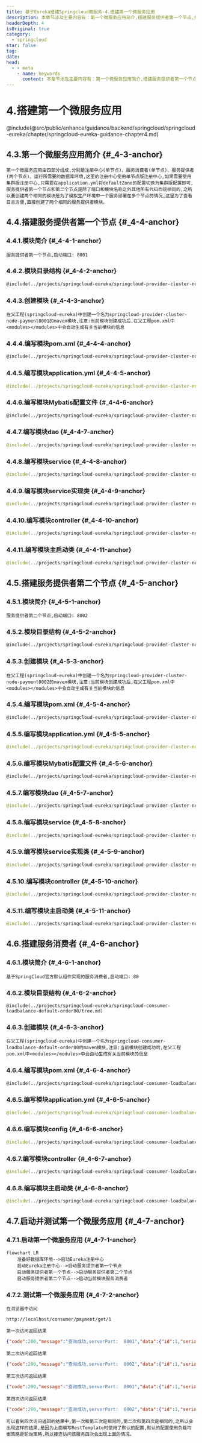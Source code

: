 ```yaml
---
title: 基于Eureka搭建Springcloud微服务-4.搭建第一个微服务应用
description: 本章节涉及主要内容有：第一个微服务应用简介,搭建服务提供者第一个节点,搭建服务提供者第二个节点,搭建服务消费者,启动并测试第一个微服务应用,具体每个小节中包含的内容可使通过下面的章节内容大纲进行查看,所有代码均经过严格测试，可直接复制运行即可。
headerDepth: 4
isOriginal: true
category:
  - springcloud
star: false
tag:
date: 
head:
  - - meta
    - name: keywords
      content: 本章节涉及主要内容有：第一个微服务应用简介,搭建服务提供者第一个节点,搭建服务提供者第二个节点,搭建服务消费者,启动并测试第一个微服务应用,具体每个小节中包含的内容可使通过下面的章节内容大纲进行查看,所有代码均经过严格测试，可直接复制运行即可。
---
```


# 4.搭建第一个微服务应用
@include(@src/public/enhance/guidance/backend/springcloud/springcloud-eureka/chapter/springcloud-eureka-guidance-chapter4.md)
## 4.3.第一个微服务应用简介 {#_4-3-anchor}
    第一个微服务应用由四部分组成,分别是注册中心(单节点)、服务消费者(单节点)、服务提供者(两个节点)、运行所需要的数据库环境,这里的注册中心使用单节点版注册中心,如果需要使用集群版注册中心,只需要在application.yml将defaultZone的配置切换为集群版配置即可,服务提供者第一个节点和第二个节点是除了端口和模块名称之外其他所有代码均是相同的,之所以要创建两个相同的模块是为了模拟生产环境中一个服务部署在多个节点的情况,这里为了查看日志方便,直接创建了两个相同的服务提供者模块。
## 4.4.搭建服务提供者第一个节点 {#_4-4-anchor}
### 4.4.1.模块简介 {#_4-4-1-anchor}
    服务提供者第一个节点,启动端口: 8001
### 4.4.2.模块目录结构 {#_4-4-2-anchor}
```md
@include(../projects/springcloud-eureka/springcloud-provider-cluster-node-payment8001/tree.md)
```
### 4.4.3.创建模块 {#_4-4-3-anchor}
	在父工程(springcloud-eureka)中创建一个名为springcloud-provider-cluster-node-payment8001的maven模块,注意:当前模块创建成功后,在父工程pom.xml中<modules></modules>中会自动生成有关当前模块的信息
### 4.4.4.编写模块pom.xml {#_4-4-4-anchor}
```xml
@include(../projects/springcloud-eureka/springcloud-provider-cluster-node-payment8001/pom.xml)
```
### 4.4.5.编写模块application.yml {#_4-4-5-anchor}
```yml
@include(../projects/springcloud-eureka/springcloud-provider-cluster-node-payment8001/src/main/resources/application.yml)
```
### 4.4.6.编写模块Mybatis配置文件 {#_4-4-6-anchor}
```xml
@include(../projects/springcloud-eureka/springcloud-provider-cluster-node-payment8001/src/main/resources/mapper/PaymentMapper.xml)
```
### 4.4.7.编写模块dao {#_4-4-7-anchor}
```java
@include(../projects/springcloud-eureka/springcloud-provider-cluster-node-payment8001/src/main/java//org/openatom/springcloud/dao/PaymentDao.java)
```
### 4.4.8.编写模块service {#_4-4-8-anchor}
```java
@include(../projects/springcloud-eureka/springcloud-provider-cluster-node-payment8001/src/main/java//org/openatom/springcloud/service/PaymentService.java)
```
### 4.4.9.编写模块service实现类 {#_4-4-9-anchor}
```java
@include(../projects/springcloud-eureka/springcloud-provider-cluster-node-payment8001/src/main/java//org/openatom/springcloud/service/impl/PaymentServiceImpl.java)
```
### 4.4.10.编写模块controller {#_4-4-10-anchor}
```java
@include(../projects/springcloud-eureka/springcloud-provider-cluster-node-payment8001/src/main/java//org/openatom/springcloud/controller/PaymentController.java)
```
### 4.4.11.编写模块主启动类 {#_4-4-11-anchor}
```java
@include(../projects/springcloud-eureka/springcloud-provider-cluster-node-payment8001/src/main/java//org/openatom/springcloud/PaymentServiceProviderClusterNode8001.java)
```

## 4.5.搭建服务提供者第二个节点 {#_4-5-anchor}
### 4.5.1.模块简介 {#_4-5-1-anchor}
    服务提供者第二个节点,启动端口: 8002
### 4.5.2.模块目录结构 {#_4-5-2-anchor}
```md
@include(../projects/springcloud-eureka/springcloud-provider-cluster-node-payment8002/tree.md)
```
### 4.5.3.创建模块 {#_4-5-3-anchor}
	在父工程(springcloud-eureka)中创建一个名为springcloud-provider-cluster-node-payment8002的maven模块,注意:当前模块创建成功后,在父工程pom.xml中<modules></modules>中会自动生成有关当前模块的信息
### 4.5.4.编写模块pom.xml {#_4-5-4-anchor}
```xml
@include(../projects/springcloud-eureka/springcloud-provider-cluster-node-payment8002/pom.xml)
```
### 4.5.5.编写模块application.yml {#_4-5-5-anchor}
```yml
@include(../projects/springcloud-eureka/springcloud-provider-cluster-node-payment8002/src/main/resources/application.yml)
```
### 4.5.6.编写模块Mybatis配置文件 {#_4-5-6-anchor}
```xml
@include(../projects/springcloud-eureka/springcloud-provider-cluster-node-payment8002/src/main/resources/mapper/PaymentMapper.xml)
```
### 4.5.7.编写模块dao {#_4-5-7-anchor}
```java
@include(../projects/springcloud-eureka/springcloud-provider-cluster-node-payment8002/src/main/java//org/openatom/springcloud/dao/PaymentDao.java)
```
### 4.5.8.编写模块service {#_4-5-8-anchor}
```java
@include(../projects/springcloud-eureka/springcloud-provider-cluster-node-payment8002/src/main/java//org/openatom/springcloud/service/PaymentService.java)
```
### 4.5.9.编写模块service实现类 {#_4-5-9-anchor}
```java
@include(../projects/springcloud-eureka/springcloud-provider-cluster-node-payment8002/src/main/java//org/openatom/springcloud/service/impl/PaymentServiceImpl.java)
```
### 4.5.10.编写模块controller {#_4-5-10-anchor}
```java
@include(../projects/springcloud-eureka/springcloud-provider-cluster-node-payment8002/src/main/java//org/openatom/springcloud/controller/PaymentController.java)
```
### 4.5.11.编写模块主启动类 {#_4-5-11-anchor}
```java
@include(../projects/springcloud-eureka/springcloud-provider-cluster-node-payment8002/src/main/java//org/openatom/springcloud/PaymentServiceProviderClusterNode8002.java)
```

## 4.6.搭建服务消费者 {#_4-6-anchor}
### 4.6.1.模块简介 {#_4-6-1-anchor}
    基于SpringCloud官方默认组件实现的服务消费者,启动端口: 80
### 4.6.2.模块目录结构 {#_4-6-2-anchor}
    @include(../projects/springcloud-eureka/springcloud-consumer-loadbalance-default-order80/tree.md)
### 4.6.3.创建模块 {#_4-6-3-anchor}
	在父工程(springcloud-eureka)中创建一个名为springcloud-consumer-loadbalance-default-order80的maven模块,注意:当前模块创建成功后,在父工程pom.xml中<modules></modules>中会自动生成有关当前模块的信息
### 4.6.4.编写模块pom.xml {#_4-6-4-anchor}
```xml
@include(../projects/springcloud-eureka/springcloud-consumer-loadbalance-default-order80/pom.xml)
```
### 4.6.5.编写模块application.yml {#_4-6-5-anchor}
```yml
@include(../projects/springcloud-eureka/springcloud-consumer-loadbalance-default-order80/src/main/resources/application.yml)
```
### 4.6.6.编写模块config {#_4-6-6-anchor}
```java
@include(../projects/springcloud-eureka/springcloud-consumer-loadbalance-default-order80/src/main/java/org/openatom/springcloud/config/ApplicationContextConfig.java)
```
### 4.6.7.编写模块controller {#_4-6-7-anchor}
```java
@include(../projects/springcloud-eureka/springcloud-consumer-loadbalance-default-order80/src/main/java/org/openatom/springcloud/controller/OrderConsumerController.java)
```
### 4.6.8.编写模块主启动类 {#_4-6-8-anchor}
```java
@include(../projects/springcloud-eureka/springcloud-consumer-loadbalance-default-order80/src/main/java/org/openatom/springcloud/OrderServiceConsumerLoadBalanceDefault80.java)
```

## 4.7.启动并测试第一个微服务应用 {#_4-7-anchor}
### 4.7.1.启动第一个微服务应用 {#_4-7-1-anchor}
```mermaid
flowchart LR
    准备好数据库环境-->启动Eureka注册中心
    启动Eureka注册中心-->启动服务提供者第一个节点
    启动服务提供者第一个节点-->启动服务提供者第二个节点
    启动服务提供者第二个节点-->启动当前模块服务消费者
```
### 4.7.2.测试第一个微服务应用 {#_4-7-2-anchor}
    在浏览器中访问
```
http://localhost/consumer/payment/get/1
```
    第一次访问返回结果
```json
{"code":200,"message":"查询成功,serverPort:  8001","data":{"id":1,"serial":"15646546546"}}
```
    第二次访问返回结果
```json
{"code":200,"message":"查询成功,serverPort:  8002","data":{"id":1,"serial":"15646546546"}}
```
    第三次访问返回结果
```json
{"code":200,"message":"查询成功,serverPort:  8001","data":{"id":1,"serial":"15646546546"}}
```
    第四次访问返回结果
```json
{"code":200,"message":"查询成功,serverPort:  8002","data":{"id":1,"serial":"15646546546"}}
```
    可以看到四次访问返回的结果中,第一次和第三次是相同的,第二次和第四次是相同的,之所以会出现这样的结果,是因为上面编写RestTemplate时使用了默认的配置,默认的配置使用负载均衡策略是轮询策略,所以接连访问该服务四次会出现上面的情况。


<ScrollIntoPageView/>
